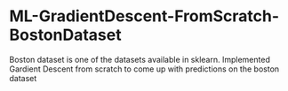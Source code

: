 # ML-GradientDescent-FromScratch-BostonDataset

Boston dataset is one of the datasets available in sklearn.
Implemented Gardient Descent from scratch to come up with predictions on the boston dataset
